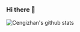 ### Hi there 👋
![Cengizhan's github stats](https://github-readme-stats.vercel.app/api?username=Cengizhan-Uctu&show_icons=true)


<!--
**Cengizhan-Uctu/Cengizhan-Uctu** is a ✨ _special_ ✨ repository because its `README.md` (this file) appears on your GitHub profile.

Here are some ideas to get you started:

- 🔭 I’m currently working on ...
- 🌱 I’m currently learning ...
- 👯 I’m looking to collaborate on ...
- 🤔 I’m looking for help with ...
- 💬 Ask me about ...
- 📫 How to reach me: ...
- 😄 Pronouns: ...
- ⚡ Fun fact: ...
-->

